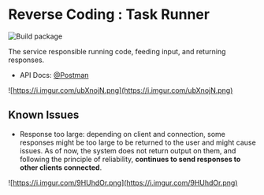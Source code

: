 # Reverse Coding : Task Runner

![Build package](https://github.com/YashKumarVerma/rc-task-runner/workflows/Build%20package/badge.svg)

The service responsible running code, feeding input, and returning responses.
- API Docs: [@Postman](https://documenter.getpostman.com/view/10043948/TVev4k25) 

![https://i.imgur.com/ubXnojN.png](https://i.imgur.com/ubXnojN.png)

## Known Issues
- Response too large: depending on client and connection, some responses might be too large to be returned to the user and might cause issues. As of now, the system does not return output on them, and following the principle of reliability, **continues to send responses to other clients connected**.

![https://i.imgur.com/9HUhdOr.png](https://i.imgur.com/9HUhdOr.png)